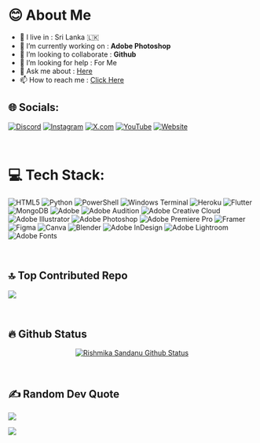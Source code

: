 
# 😊 About Me

-  🚶‍ I live in : Sri Lanka 🇱🇰  <br>
-  🔭 I’m currently working on : **Adobe Photoshop**<br>
-  👯 I’m looking to collaborate : **Github** <br>
-  🤔 I’m looking for help : For  Me  <br>
-  💬 Ask me about : [Here](https://rishbropromax.github.io/) <br>
-  📫 How to reach me : [Click Here](t.me/AboutRishmika)


## 🌐 Socials:
[![Discord](https://img.shields.io/badge/Discord-%237289DA.svg?logo=discord&logoColor=white)](https://discord.gg/YcaHNjYFF6) [![Instagram](https://img.shields.io/badge/Instagram-%23E4405F.svg?logo=Instagram&logoColor=white)](https://instagram.com/imrishmika) [![X.com](https://img.shields.io/badge/X-black.svg?logo=X&logoColor=white)](https://x.com/@ImRishmika) [![YouTube](https://img.shields.io/badge/YouTube-%23FF0000.svg?logo=YouTube&logoColor=white)](https://youtube.com/@Rish_Bro/) [![Website](https://img.shields.io/badge/website-%DCDCDC.svg?logo=Website&logoColor=white)](https://rishbrorpromax.github.io/)

<br>

# 💻 Tech Stack:
![HTML5](https://img.shields.io/badge/html5-%23E34F26.svg?style=for-the-badge&logo=html5&logoColor=white) ![Python](https://img.shields.io/badge/python-3670A0?style=for-the-badge&logo=python&logoColor=ffdd54) ![PowerShell](https://img.shields.io/badge/PowerShell-%235391FE.svg?style=for-the-badge&logo=powershell&logoColor=white) ![Windows Terminal](https://img.shields.io/badge/Windows%20Terminal-%234D4D4D.svg?style=for-the-badge&logo=windows-terminal&logoColor=white) ![Heroku](https://img.shields.io/badge/heroku-%23430098.svg?style=for-the-badge&logo=heroku&logoColor=white)  ![Flutter](https://img.shields.io/badge/Flutter-%2302569B.svg?style=for-the-badge&logo=Flutter&logoColor=white)  ![MongoDB](https://img.shields.io/badge/MongoDB-%234ea94b.svg?style=for-the-badge&logo=mongodb&logoColor=white) ![Adobe](https://img.shields.io/badge/adobe-%23FF0000.svg?style=for-the-badge&logo=adobe&logoColor=white)  ![Adobe Audition](https://img.shields.io/badge/Adobe%20Audition-9999FF.svg?style=for-the-badge&logo=Adobe%20Audition&logoColor=white) ![Adobe Creative Cloud](https://img.shields.io/badge/Adobe%20Creative%20Cloud-DA1F26.svg?style=for-the-badge&logo=Adobe%20Creative%20Cloud&logoColor=white) ![Adobe Illustrator](https://img.shields.io/badge/adobe%20illustrator-%23FF9A00.svg?style=for-the-badge&logo=adobe%20illustrator&logoColor=white) ![Adobe Photoshop](https://img.shields.io/badge/adobe%20photoshop-%2331A8FF.svg?style=for-the-badge&logo=adobe%20photoshop&logoColor=white) ![Adobe Premiere Pro](https://img.shields.io/badge/Adobe%20Premiere%20Pro-9999FF.svg?style=for-the-badge&logo=Adobe%20Premiere%20Pro&logoColor=white) ![Framer](https://img.shields.io/badge/Framer-black?style=for-the-badge&logo=framer&logoColor=blue) ![Figma](https://img.shields.io/badge/figma-%23F24E1E.svg?style=for-the-badge&logo=figma&logoColor=white) ![Canva](https://img.shields.io/badge/Canva-%2300C4CC.svg?style=for-the-badge&logo=Canva&logoColor=white) ![Blender](https://img.shields.io/badge/blender-%23F5792A.svg?style=for-the-badge&logo=blender&logoColor=white) ![Adobe InDesign](https://img.shields.io/badge/Adobe%20InDesign-49021F?style=for-the-badge&logo=adobeindesign&logoColor=FF3366) ![Adobe Lightroom](https://img.shields.io/badge/Adobe%20Lightroom-31A8FF.svg?style=for-the-badge&logo=Adobe%20Lightroom&logoColor=white) ![Adobe Fonts](https://img.shields.io/badge/Adobe%20Fonts-000B1D.svg?style=for-the-badge&logo=Adobe%20Fonts&logoColor=white) 

<br>

## 🔝 Top Contributed Repo
![](https://github-contributor-stats.vercel.app/api?username=RishBroProMax&limit=5&theme=dark&combine_all_yearly_contributions=true)

<br>

## 🔥 Github Status 

 <p align="center"><a href="https://github.com/RishBroProMax/">
    <img align="center" alt="Rishmika Sandanu Github Status" src="https://github-readme-stats.vercel.app/api?username=RishBroProMax&show_icons=true&theme=midnight-purple" />
  </a></p>

<br>

## ✍️ Random Dev Quote
![](https://quotes-github-readme.vercel.app/api?type=horizontal&theme=radical)




[![](https://visitcount.itsvg.in/api?id=RishBroProMax&icon=0&color=0)](https://visitcount.itsvg.in)






